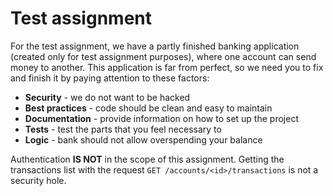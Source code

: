 # Test assignment

For the test assignment, we have a partly finished banking application (created only for test assignment purposes), where one account can send money to another.
This application is far from perfect, so we need you to fix and finish it by paying attention to these factors:
 * **Security** - we do not want to be hacked
 * **Best practices** - code should be clean and easy to maintain
 * **Documentation** - provide information on how to set up the project
 * **Tests** - test the parts that you feel necessary to
 * **Logic** - bank should not allow overspending your balance

Authentication **IS NOT** in the scope of this assignment. Getting the transactions list with the request `GET /accounts/<id>/transactions` is not a security hole.